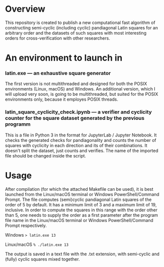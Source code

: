 # Overview

This repository is created to publish a new computational fast algorithm of constructing semi-cyclic (including cyclic) pandiagonal Latin squares for an arbitrary order and the datasets of such squares with most interesting orders for cross-verification with other researchers.

# An environment to launch in

### latin.exe — an exhaustive square generator
The first version is not multithreaded and designed for both the POSIX environments (Linux, macOS) and Windows. An additional version, which I will upload very soon, is going to be multithreaded, but suited for the POSIX environments only, because it employes POSIX threads.

### latin_square_cyclicity_check.ipynb — a verifier and cyclicity counter for the square dataset generated by the previous programm
This is a file in Python 3 in the format for JupyterLab / Jupyter Notebook. It checks the generated checks for pandiagonality and counts the number of squares with cyclicity in each direction and its of their combinations. It doesn't split the dataset, just counts and verifies. The name of the imported file should be changed inside the script.

# Usage
After compilation (for which the attached Makefile can be used), it is best launched from the Linux/macOS terminal or Windows PowerShell/Command Prompt. The file computes (semi)cyclic pandiagonal Latin squares of the order of 5 by default. It has a minimum limit of 3 and a maximum limit of 19, inclusive. In order to compute the squares in this range with the order other than 5, one needs to supply the order as a first parameter after the program file name in the Linux/macOS terminal or Windows PowerShell/Command Prompt respectively.

Windows
``` > latin.exe 13 ```

Linux/macOS
``` % ./latin.exe 13 ```

The output is saved in a text file with the .txt extension, with semi-cyclic and (fully) cyclic squares mixed together.
